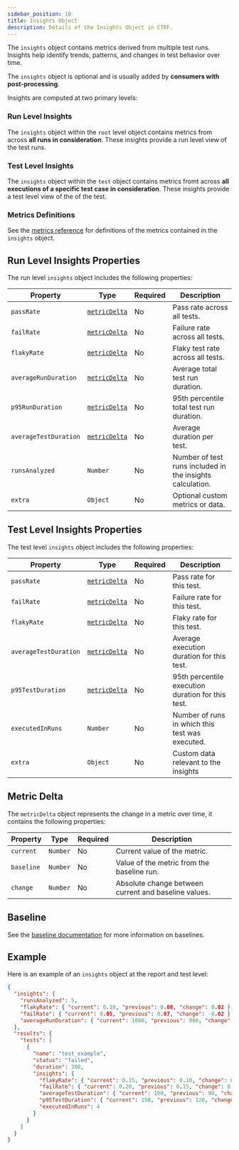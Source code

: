```yaml
---
sidebar_position: 10
title: Insights Object
description: Details of the Insights Object in CTRF.
---
```


The `insights` object contains metrics derived from multiple test runs. Insights help identify trends, patterns, and changes in test behavior over time.

The `insights` object is optional and is usually added by **consumers with post-processing**.

Insights are computed at two primary levels:

### Run Level Insights

The `insights` object within the `root` level object contains metrics from across **all runs in consideration**. These insights provide a run level view of the test runs.

### Test Level Insights

The `insights` object within the `test` object contains metrics fromt across **all executions of a specific test case in consideration**. These insights provide a test level view of the of the test.

### Metrics Definitions

See the [metrics reference](/docs/specification/metrics-reference) for definitions of the metrics contained in the `insights` object.

## Run Level Insights Properties

The run level `insights` object includes the following properties:

| Property           | Type           | Required | Description                                                |
| ------------------ | -------------- | -------- | ----------------------------------------------------------|
| `passRate`         | [`metricDelta`](#/definitions/metricDelta) | No | Pass rate across all tests.                    |
| `failRate`         | [`metricDelta`](#/definitions/metricDelta) | No | Failure rate across all tests.                    |
| `flakyRate`        | [`metricDelta`](#/definitions/metricDelta) | No | Flaky test rate across all tests.       |
| `averageRunDuration` | [`metricDelta`](#/definitions/metricDelta) | No | Average total test run duration.                 |
| `p95RunDuration` | [`metricDelta`](#/definitions/metricDelta) | No | 95th percentile total test run duration.        |
| `averageTestDuration`| [`metricDelta`](#/definitions/metricDelta) | No | Average duration per test.                        |
| `runsAnalyzed`      | `Number`      | No | Number of test runs included in the insights calculation. |
| `extra`            | `Object`       | No | Optional custom metrics or data.                            |

## Test Level Insights Properties

The test level `insights` object includes the following properties:

| Property         | Type           | Required | Description                                                |
| ---------------- | -------------- | -------- | ----------------------------------------------------------|
| `passRate`       | [`metricDelta`](#/definitions/metricDelta) | No | Pass rate for this test.                          |
| `failRate`       | [`metricDelta`](#/definitions/metricDelta) | No | Failure rate for this test.                      |
| `flakyRate`      | [`metricDelta`](#/definitions/metricDelta) | No | Flaky rate for this test.                         |
| `averageTestDuration`| [`metricDelta`](#/definitions/metricDelta) | No | Average execution duration for this test.        |
| `p95TestDuration`    | [`metricDelta`](#/definitions/metricDelta) | No | 95th percentile execution duration for this test. |
| `executedInRuns` | `Number`      | No | Number of runs in which this test was executed.            |
| `extra`          | `Object`       | No | Custom data relevant to the insights   |

## Metric Delta

The `metricDelta` object represents the change in a metric over time, it contains the following properties:

| Property   | Type    | Required | Description                                                                                  |
| ---------- | ------- | -------- | --------------------------------------------------------------------------------------------|
| `current`  | `Number`  | No | Current value of the metric.                                           |
| `baseline` | `Number`  | No | Value of the metric from the baseline run.                                                               |
| `change`   | `Number`  | No | Absolute change between current and baseline values. |

## Baseline

See the [baseline documentation](/docs/specification/baseline) for more information on baselines.

## Example

Here is an example of an `insights` object at the report and test level:

```json
{
  "insights": {
    "runsAnalyzed": 5,
    "flakyRate": { "current": 0.10, "previous": 0.08, "change": 0.02 },
    "failRate": { "current": 0.05, "previous": 0.07, "change": -0.02 },
    "averageRunDuration": { "current": 1000, "previous": 900, "change": 0.1 }
  },
  "results": {
    "tests": [
      {
        "name": "test_example",
        "status": "failed",
        "duration": 300,
        "insights": {
          "flakyRate": { "current": 0.15, "previous": 0.10, "change": 0.05 },
          "failRate": { "current": 0.20, "previous": 0.15, "change": 0.05 },
          "averageTestDuration": { "current": 100, "previous": 90, "change": 0.1 },
          "p95TestDuration": { "current": 150, "previous": 120, "change": 0.25 },
          "executedInRuns": 4
        }
      }
    ]
  }
}
```

